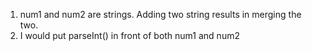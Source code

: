 1. num1 and num2 are strings. Adding two string results in merging the two.
2. I would put parseInt() in front of both num1 and num2